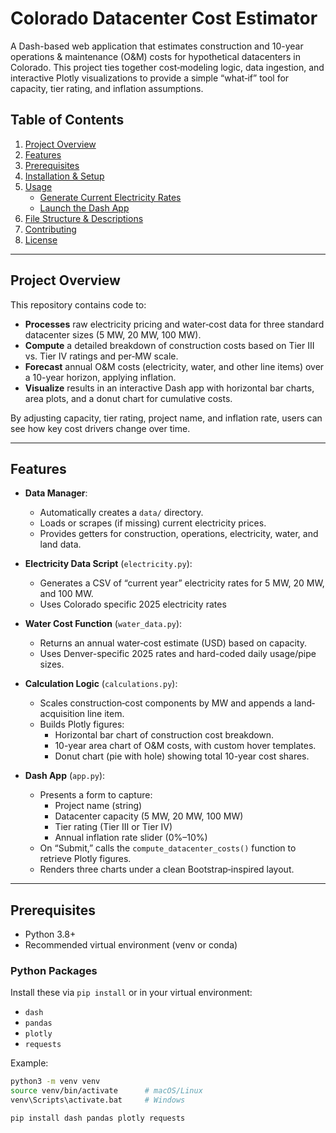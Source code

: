 # Colorado Datacenter Cost Estimator

A Dash-based web application that estimates construction and 10-year operations & maintenance (O&M) costs for hypothetical datacenters in Colorado.
This project ties together cost‐modeling logic, data ingestion, and interactive Plotly visualizations to provide a simple “what‐if” tool for capacity, tier rating, and inflation assumptions.

## Table of Contents

1. [Project Overview](#project-overview)
2. [Features](#features)
3. [Prerequisites](#prerequisites)
4. [Installation & Setup](#installation--setup)
5. [Usage](#usage)
   - [Generate Current Electricity Rates](#generate-current-electricity-rates)
   - [Launch the Dash App](#launch-the-dash-app)
6. [File Structure & Descriptions](#file-structure--descriptions)
7. [Contributing](#contributing)
8. [License](#license)

---

## Project Overview

This repository contains code to:

- **Processes** raw electricity pricing and water‐cost data for three standard datacenter sizes (5 MW, 20 MW, 100 MW).
- **Compute** a detailed breakdown of construction costs based on Tier III vs. Tier IV ratings and per‐MW scale.
- **Forecast** annual O&M costs (electricity, water, and other line items) over a 10-year horizon, applying inflation.
- **Visualize** results in an interactive Dash app with horizontal bar charts, area plots, and a donut chart for cumulative costs.

By adjusting capacity, tier rating, project name, and inflation rate, users can see how key cost drivers change over time.

---

## Features

- **Data Manager**:
  - Automatically creates a `data/` directory.
  - Loads or scrapes (if missing) current electricity prices.
  - Provides getters for construction, operations, electricity, water, and land data.

- **Electricity Data Script** (`electricity.py`):
  - Generates a CSV of “current year” electricity rates for 5 MW, 20 MW, and 100 MW.
  - Uses Colorado specific 2025 electricity rates

- **Water Cost Function** (`water_data.py`):
  - Returns an annual water‐cost estimate (USD) based on capacity.
  - Uses Denver-specific 2025 rates and hard-coded daily usage/pipe sizes.

- **Calculation Logic** (`calculations.py`):
  - Scales construction‐cost components by MW and appends a land‐acquisition line item.
  - Builds Plotly figures:
    - Horizontal bar chart of construction cost breakdown.
    - 10-year area chart of O&M costs, with custom hover templates.
    - Donut chart (pie with hole) showing total 10-year cost shares.

- **Dash App** (`app.py`):
  - Presents a form to capture:
    - Project name (string)
    - Datacenter capacity (5 MW, 20 MW, 100 MW)
    - Tier rating (Tier III or Tier IV)
    - Annual inflation rate slider (0%–10%)
  - On “Submit,” calls the `compute_datacenter_costs()` function to retrieve Plotly figures.
  - Renders three charts under a clean Bootstrap‐inspired layout.

---

## Prerequisites

- Python 3.8+
- Recommended virtual environment (venv or conda)

### Python Packages

Install these via `pip install` or in your virtual environment:

- `dash`
- `pandas`
- `plotly`
- `requests`

Example:

```bash
python3 -m venv venv
source venv/bin/activate      # macOS/Linux
venv\Scripts\activate.bat     # Windows

pip install dash pandas plotly requests

